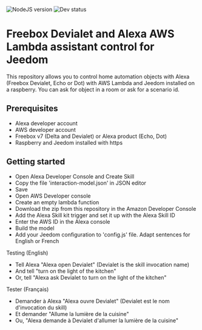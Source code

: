 ![NodeJS version](https://img.shields.io/badge/node-v8.10-green.svg) ![Dev status](https://img.shields.io/badge/status-development-orange.svg)

# Freebox Devialet and Alexa AWS Lambda assistant control for Jeedom

This repository allows you to control home automation objects with Alexa (Freebox Devialet, Echo or Dot) with AWS Lambda and Jeedom installed on a raspberry. You can ask for object in a room or ask for a scenario id.

Prerequisites
-------------
- Alexa developer account
- AWS developer account
- Freebox v7 (Delta and Devialet) or Alexa product (Echo, Dot)
- Raspberry and Jeedom installed with https


Getting started
-------------
- Open Alexa Developer Console and Create Skill
- Copy the file 'interaction-model.json' in JSON editor
- Save
- Open AWS Developer console
- Create an empty lambda function
- Download the zip from this repository in the Amazon Developer Console
- Add the Alexa Skill kit trigger and set it up with the Alexa Skill ID
- Enter the AWS ID in the Alexa console
- Build the model
- Add your Jeedom configuration to 'config.js' file. Adapt sentences for English or French

Testing (English)
- Tell Alexa "Alexa open Devialet" (Devialet is the skill invocation name)
- And tell "turn on the light of the kitchen"
- Or, tell "Alexa ask Devialet to turn on the light of the kitchen"

Tester (Français)
- Demander à Alexa "Alexa ouvre Devialet" (Devialet est le nom d'invocation du skill)
- Et demander "Allume la lumière de la cuisine"
- Ou, "Alexa demande à Devialet d'allumer la lumière de la cuisine"